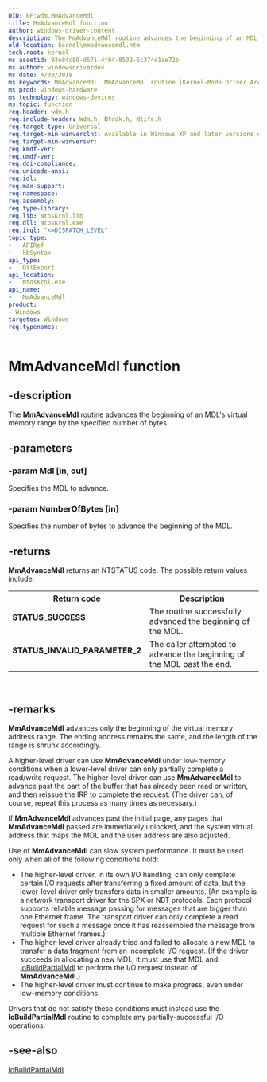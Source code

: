 ```yaml
---
UID: NF:wdm.MmAdvanceMdl
title: MmAdvanceMdl function
author: windows-driver-content
description: The MmAdvanceMdl routine advances the beginning of an MDL's virtual memory range by the specified number of bytes.
old-location: kernel\mmadvancemdl.htm
tech.root: kernel
ms.assetid: 93e84c80-d671-4f04-8532-6c374e1ae72b
ms.author: windowsdriverdev
ms.date: 4/30/2018
ms.keywords: MmAdvanceMdl, MmAdvanceMdl routine [Kernel-Mode Driver Architecture], k106_14f78a97-f29c-4996-b8aa-94a04b62f11c.xml, kernel.mmadvancemdl, wdm/MmAdvanceMdl
ms.prod: windows-hardware
ms.technology: windows-devices
ms.topic: function
req.header: wdm.h
req.include-header: Wdm.h, Ntddk.h, Ntifs.h
req.target-type: Universal
req.target-min-winverclnt: Available in Windows XP and later versions of Windows.
req.target-min-winversvr: 
req.kmdf-ver: 
req.umdf-ver: 
req.ddi-compliance: 
req.unicode-ansi: 
req.idl: 
req.max-support: 
req.namespace: 
req.assembly: 
req.type-library: 
req.lib: NtosKrnl.lib
req.dll: NtosKrnl.exe
req.irql: "<=DISPATCH_LEVEL"
topic_type:
-	APIRef
-	kbSyntax
api_type:
-	DllExport
api_location:
-	NtosKrnl.exe
api_name:
-	MmAdvanceMdl
product:
- Windows
targetos: Windows
req.typenames: 
---
```


# MmAdvanceMdl function


## -description


The <b>MmAdvanceMdl</b> routine advances the beginning of an MDL's virtual memory range by the specified number of bytes.


## -parameters




### -param Mdl [in, out]

Specifies the MDL to advance.


### -param NumberOfBytes [in]

Specifies the number of bytes to advance the beginning of the MDL.


## -returns



<b>MmAdvanceMdl</b> returns an NTSTATUS code. The possible return values include:

<table>
<tr>
<th>Return code</th>
<th>Description</th>
</tr>
<tr>
<td width="40%">
<dl>
<dt><b>STATUS_SUCCESS</b></dt>
</dl>
</td>
<td width="60%">
The routine successfully advanced the beginning of the MDL. 

</td>
</tr>
<tr>
<td width="40%">
<dl>
<dt><b>STATUS_INVALID_PARAMETER_2</b></dt>
</dl>
</td>
<td width="60%">
The caller attempted to advance the beginning of the MDL past the end.

</td>
</tr>
</table>
 




## -remarks



<b>MmAdvanceMdl</b> advances only the beginning of the virtual memory address range. The ending address remains the same, and the length of the range is shrunk accordingly.

A higher-level driver can use <b>MmAdvanceMdl</b> under low-memory conditions when a lower-level driver can only partially complete a read/write request. The higher-level driver can use <b>MmAdvanceMdl</b> to advance past the part of the buffer that has already been read or written, and then reissue the IRP to complete the request. (The driver can, of course, repeat this process as many times as necessary.)

If <b>MmAdvanceMdl</b> advances past the initial page, any pages that <b>MmAdvanceMdl</b> passed are immediately unlocked, and the system virtual address that maps the MDL and the user address are also adjusted.

Use of <b>MmAdvanceMdl</b> can slow system performance. It must be used only when all of the following conditions hold:

<ul>
<li>
The higher-level driver, in its own I/O handling, can only complete certain I/O requests after transferring a fixed amount of data, but the lower-level driver only transfers data in smaller amounts. (An example is a network transport driver for the SPX or NBT protocols. Each protocol supports reliable message passing for messages that are bigger than one Ethernet frame. The transport driver can only complete a read request for such a message once it has reassembled the message from multiple Ethernet frames.)

</li>
<li>
The higher-level driver already tried and failed to allocate a new MDL to transfer a data fragment from an incomplete I/O request. (If the driver succeeds in allocating a new MDL, it must use that MDL and <a href="https://msdn.microsoft.com/library/windows/hardware/ff548324">IoBuildPartialMdl</a> to perform the I/O request instead of <b>MmAdvanceMdl</b>.)

</li>
<li>
The higher-level driver must continue to make progress, even under low-memory conditions.

</li>
</ul>
Drivers that do not satisfy these conditions must instead use the <b>IoBuildPartialMdl</b> routine to complete any partially-successful I/O operations.




## -see-also




<a href="https://msdn.microsoft.com/library/windows/hardware/ff548324">IoBuildPartialMdl</a>
 

 

